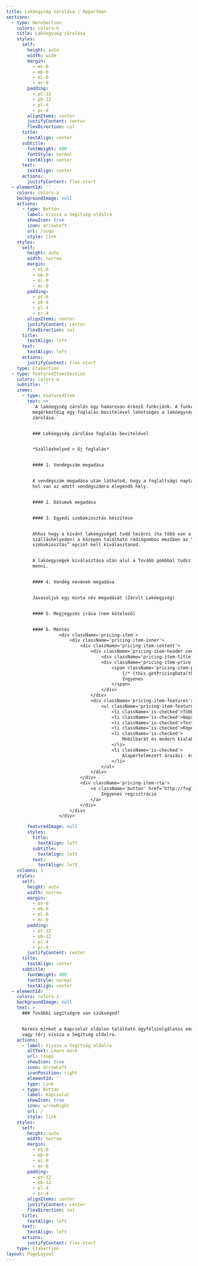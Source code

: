 ```yaml
---
title: Lakóegység zárolása | Appartman
sections:
  - type: HeroSection
    colors: colors-h
    title: Lakóegység zárolása
    styles:
      self:
        height: auto
        width: wide
        margin:
          - mt-0
          - mb-0
          - ml-0
          - mr-0
        padding:
          - pt-12
          - pb-12
          - pl-4
          - pr-4
        alignItems: center
        justifyContent: center
        flexDirection: col
      title:
        textAlign: center
      subtitle:
        fontWeight: 400
        fontStyle: normal
        textAlign: center
      text:
        textAlign: center
      actions:
        justifyContent: flex-start
  - elementId: ''
    colors: colors-a
    backgroundImage: null
    actions:
      - type: Button
        label: Vissza a Segítség oldalra
        showIcon: true
        icon: arrowLeft
        url: /sugo
        style: link
    styles:
      self:
        height: auto
        width: narrow
        margin:
          - mt-0
          - mb-0
          - ml-0
          - mr-0
        padding:
          - pt-6
          - pb-4
          - pl-4
          - pr-4
        alignItems: center
        justifyContent: center
        flexDirection: col
      title:
        textAlign: left
      text:
        textAlign: left
      actions:
        justifyContent: flex-start
    type: CtaSection
  - type: FeaturedItemsSection
    colors: colors-a
    subtitle: ''
    items:
      - type: FeaturedItem
        text: >+
          `A lakóegység zárolás egy hamarosan érkező funkciónk. A funkció
          megérkeztéig egy foglalás bevitelével lehetséges a lakóegységek gyors
          zárolása.`


          ### Lakóegység zárolása foglalás bevitelével


          *Szálláshelyed > Új foglalás*


          #### 1. Vendégszám megadása


          A vendégszám megadása után láthatod, hogy a foglaltsági naptár szerint
          hol van az adott vendégszámra elegendő hely.


          #### 2. Dátumok megadása


          #### 3. Egyedi szobakiosztás készítése


          Ahhoz hogy a kívánt lakóegységet tudd lezárni (ha több van a
          szálláshelyeden) a középen található rádiógombos mezőben az “Egyedi
          szobakiosztás” opciót kell kiválasztanod.


          A lakóegységek kiválasztása után alul a Tovább gombbal tudsz tovább
          menni.


          #### 4. Vendég nevének megadása


          Javasoljuk egy minta név megadását (Zárolt Lakóegység)


          #### 5. Megjegyzés írása (nem kötelező)


          #### 6. Mentés
                    <div className='pricing-item'>
                        <div className='pricing-item-inner'>
                            <div className='pricing-item-content'>
                                <div className='pricing-item-header center-content'>
                                    <div className='pricing-item-title'>Alap csomag</div>
                                    <div className='pricing-item-price'>
                                        <span className='pricing-item-price-amount'>
                                            {/* {this.getPricingData(this.state.priceOutput.plan1, 1)} */}
                                            Ingyenes
                                        </span>
                                    </div>
                                </div>
                                <div className='pricing-item-features'>
                                    <ul className='pricing-item-features-list'>
                                        <li className='is-checked'>Több szálláshely és szoba egy helyen</li>
                                        <li className='is-checked'>Naprakész naptár</li>
                                        <li className='is-checked'>Testreszabható automatikus emailek</li>
                                        <li className='is-checked'>Képek feltöltése</li>
                                        <li className='is-checked'>
                                            Mobilbarát és modern kialakítás
                                        </li>
                                        <li className='is-checked'>
                                            Alapértelmezett árazási- és foglalási szabályok
                                        </li>
                                    </ul>
                                </div>
                            </div>
                            <div className='pricing-item-cta'>
                                <a className='button' href='http://foglalas.appartman.hu/register/'>
                                    Ingyenes regisztráció
                                </a>
                            </div>
                        </div>
                    </div>

        featuredImage: null
        styles:
          title:
            textAlign: left
          subtitle:
            textAlign: left
          text:
            textAlign: left
    columns: 1
    styles:
      self:
        height: auto
        width: narrow
        margin:
          - mt-0
          - mb-0
          - ml-0
          - mr-0
        padding:
          - pt-12
          - pb-12
          - pl-4
          - pr-4
        justifyContent: center
      title:
        textAlign: center
      subtitle:
        fontWeight: 400
        fontStyle: normal
        textAlign: center
  - elementId: ''
    colors: colors-i
    backgroundImage: null
    text: >
      ### További segítségre van szükséged?


      Keress minket a Kapcsolat oldalon található ügyfélszolgálatos email címen,
      vagy térj vissza a Segítség oldalra.
    actions:
      - label: Vissza a Segítség oldalra
        altText: Learn more
        url: /sugo
        showIcon: true
        icon: arrowLeft
        iconPosition: right
        elementId: ''
        type: Link
      - type: Button
        label: Kapcsolat
        showIcon: true
        icon: arrowRight
        url: /
        style: link
    styles:
      self:
        height: auto
        width: narrow
        margin:
          - mt-0
          - mb-0
          - ml-0
          - mr-0
        padding:
          - pt-12
          - pb-12
          - pl-4
          - pr-4
        alignItems: center
        justifyContent: center
        flexDirection: col
      title:
        textAlign: left
      text:
        textAlign: left
      actions:
        justifyContent: flex-start
    type: CtaSection
layout: PageLayout
---
```

